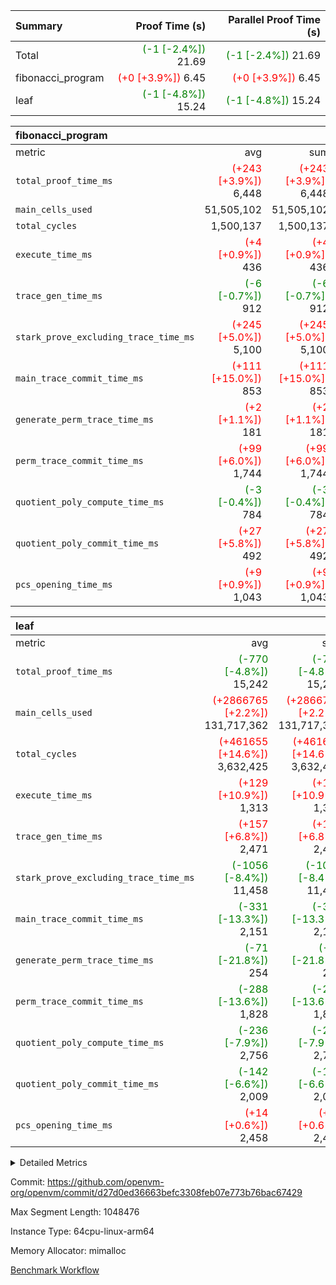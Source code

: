 | Summary | Proof Time (s) | Parallel Proof Time (s) |
|:---|---:|---:|
| Total | <span style='color: green'>(-1 [-2.4%])</span> 21.69 | <span style='color: green'>(-1 [-2.4%])</span> 21.69 |
| fibonacci_program | <span style='color: red'>(+0 [+3.9%])</span> 6.45 | <span style='color: red'>(+0 [+3.9%])</span> 6.45 |
| leaf | <span style='color: green'>(-1 [-4.8%])</span> 15.24 | <span style='color: green'>(-1 [-4.8%])</span> 15.24 |


| fibonacci_program |||||
|:---|---:|---:|---:|---:|
|metric|avg|sum|max|min|
| `total_proof_time_ms ` | <span style='color: red'>(+243 [+3.9%])</span> 6,448 | <span style='color: red'>(+243 [+3.9%])</span> 6,448 | <span style='color: red'>(+243 [+3.9%])</span> 6,448 | <span style='color: red'>(+243 [+3.9%])</span> 6,448 |
| `main_cells_used     ` |  51,505,102 |  51,505,102 |  51,505,102 |  51,505,102 |
| `total_cycles        ` |  1,500,137 |  1,500,137 |  1,500,137 |  1,500,137 |
| `execute_time_ms     ` | <span style='color: red'>(+4 [+0.9%])</span> 436 | <span style='color: red'>(+4 [+0.9%])</span> 436 | <span style='color: red'>(+4 [+0.9%])</span> 436 | <span style='color: red'>(+4 [+0.9%])</span> 436 |
| `trace_gen_time_ms   ` | <span style='color: green'>(-6 [-0.7%])</span> 912 | <span style='color: green'>(-6 [-0.7%])</span> 912 | <span style='color: green'>(-6 [-0.7%])</span> 912 | <span style='color: green'>(-6 [-0.7%])</span> 912 |
| `stark_prove_excluding_trace_time_ms` | <span style='color: red'>(+245 [+5.0%])</span> 5,100 | <span style='color: red'>(+245 [+5.0%])</span> 5,100 | <span style='color: red'>(+245 [+5.0%])</span> 5,100 | <span style='color: red'>(+245 [+5.0%])</span> 5,100 |
| `main_trace_commit_time_ms` | <span style='color: red'>(+111 [+15.0%])</span> 853 | <span style='color: red'>(+111 [+15.0%])</span> 853 | <span style='color: red'>(+111 [+15.0%])</span> 853 | <span style='color: red'>(+111 [+15.0%])</span> 853 |
| `generate_perm_trace_time_ms` | <span style='color: red'>(+2 [+1.1%])</span> 181 | <span style='color: red'>(+2 [+1.1%])</span> 181 | <span style='color: red'>(+2 [+1.1%])</span> 181 | <span style='color: red'>(+2 [+1.1%])</span> 181 |
| `perm_trace_commit_time_ms` | <span style='color: red'>(+99 [+6.0%])</span> 1,744 | <span style='color: red'>(+99 [+6.0%])</span> 1,744 | <span style='color: red'>(+99 [+6.0%])</span> 1,744 | <span style='color: red'>(+99 [+6.0%])</span> 1,744 |
| `quotient_poly_compute_time_ms` | <span style='color: green'>(-3 [-0.4%])</span> 784 | <span style='color: green'>(-3 [-0.4%])</span> 784 | <span style='color: green'>(-3 [-0.4%])</span> 784 | <span style='color: green'>(-3 [-0.4%])</span> 784 |
| `quotient_poly_commit_time_ms` | <span style='color: red'>(+27 [+5.8%])</span> 492 | <span style='color: red'>(+27 [+5.8%])</span> 492 | <span style='color: red'>(+27 [+5.8%])</span> 492 | <span style='color: red'>(+27 [+5.8%])</span> 492 |
| `pcs_opening_time_ms ` | <span style='color: red'>(+9 [+0.9%])</span> 1,043 | <span style='color: red'>(+9 [+0.9%])</span> 1,043 | <span style='color: red'>(+9 [+0.9%])</span> 1,043 | <span style='color: red'>(+9 [+0.9%])</span> 1,043 |

| leaf |||||
|:---|---:|---:|---:|---:|
|metric|avg|sum|max|min|
| `total_proof_time_ms ` | <span style='color: green'>(-770 [-4.8%])</span> 15,242 | <span style='color: green'>(-770 [-4.8%])</span> 15,242 | <span style='color: green'>(-770 [-4.8%])</span> 15,242 | <span style='color: green'>(-770 [-4.8%])</span> 15,242 |
| `main_cells_used     ` | <span style='color: red'>(+2866765 [+2.2%])</span> 131,717,362 | <span style='color: red'>(+2866765 [+2.2%])</span> 131,717,362 | <span style='color: red'>(+2866765 [+2.2%])</span> 131,717,362 | <span style='color: red'>(+2866765 [+2.2%])</span> 131,717,362 |
| `total_cycles        ` | <span style='color: red'>(+461655 [+14.6%])</span> 3,632,425 | <span style='color: red'>(+461655 [+14.6%])</span> 3,632,425 | <span style='color: red'>(+461655 [+14.6%])</span> 3,632,425 | <span style='color: red'>(+461655 [+14.6%])</span> 3,632,425 |
| `execute_time_ms     ` | <span style='color: red'>(+129 [+10.9%])</span> 1,313 | <span style='color: red'>(+129 [+10.9%])</span> 1,313 | <span style='color: red'>(+129 [+10.9%])</span> 1,313 | <span style='color: red'>(+129 [+10.9%])</span> 1,313 |
| `trace_gen_time_ms   ` | <span style='color: red'>(+157 [+6.8%])</span> 2,471 | <span style='color: red'>(+157 [+6.8%])</span> 2,471 | <span style='color: red'>(+157 [+6.8%])</span> 2,471 | <span style='color: red'>(+157 [+6.8%])</span> 2,471 |
| `stark_prove_excluding_trace_time_ms` | <span style='color: green'>(-1056 [-8.4%])</span> 11,458 | <span style='color: green'>(-1056 [-8.4%])</span> 11,458 | <span style='color: green'>(-1056 [-8.4%])</span> 11,458 | <span style='color: green'>(-1056 [-8.4%])</span> 11,458 |
| `main_trace_commit_time_ms` | <span style='color: green'>(-331 [-13.3%])</span> 2,151 | <span style='color: green'>(-331 [-13.3%])</span> 2,151 | <span style='color: green'>(-331 [-13.3%])</span> 2,151 | <span style='color: green'>(-331 [-13.3%])</span> 2,151 |
| `generate_perm_trace_time_ms` | <span style='color: green'>(-71 [-21.8%])</span> 254 | <span style='color: green'>(-71 [-21.8%])</span> 254 | <span style='color: green'>(-71 [-21.8%])</span> 254 | <span style='color: green'>(-71 [-21.8%])</span> 254 |
| `perm_trace_commit_time_ms` | <span style='color: green'>(-288 [-13.6%])</span> 1,828 | <span style='color: green'>(-288 [-13.6%])</span> 1,828 | <span style='color: green'>(-288 [-13.6%])</span> 1,828 | <span style='color: green'>(-288 [-13.6%])</span> 1,828 |
| `quotient_poly_compute_time_ms` | <span style='color: green'>(-236 [-7.9%])</span> 2,756 | <span style='color: green'>(-236 [-7.9%])</span> 2,756 | <span style='color: green'>(-236 [-7.9%])</span> 2,756 | <span style='color: green'>(-236 [-7.9%])</span> 2,756 |
| `quotient_poly_commit_time_ms` | <span style='color: green'>(-142 [-6.6%])</span> 2,009 | <span style='color: green'>(-142 [-6.6%])</span> 2,009 | <span style='color: green'>(-142 [-6.6%])</span> 2,009 | <span style='color: green'>(-142 [-6.6%])</span> 2,009 |
| `pcs_opening_time_ms ` | <span style='color: red'>(+14 [+0.6%])</span> 2,458 | <span style='color: red'>(+14 [+0.6%])</span> 2,458 | <span style='color: red'>(+14 [+0.6%])</span> 2,458 | <span style='color: red'>(+14 [+0.6%])</span> 2,458 |



<details>
<summary>Detailed Metrics</summary>

| group | num_segments | keygen_time_ms | commit_exe_time_ms |
| --- | --- | --- | --- |
| fibonacci_program | 1 | 356 | 5 | 

| group | air_name | quotient_deg | interactions | constraints |
| --- | --- | --- | --- | --- |
| fibonacci_program | AccessAdapterAir<16> | 2 | 5 | 14 | 
| fibonacci_program | AccessAdapterAir<2> | 2 | 5 | 14 | 
| fibonacci_program | AccessAdapterAir<32> | 2 | 5 | 14 | 
| fibonacci_program | AccessAdapterAir<4> | 2 | 5 | 14 | 
| fibonacci_program | AccessAdapterAir<64> | 2 | 5 | 14 | 
| fibonacci_program | AccessAdapterAir<8> | 2 | 5 | 14 | 
| fibonacci_program | BitwiseOperationLookupAir<8> | 2 | 2 | 4 | 
| fibonacci_program | MemoryMerkleAir<8> | 2 | 4 | 40 | 
| fibonacci_program | PersistentBoundaryAir<8> | 2 | 3 | 6 | 
| fibonacci_program | PhantomAir | 2 | 3 | 5 | 
| fibonacci_program | Poseidon2PeripheryAir<BabyBearParameters>, 1> | 2 | 1 | 286 | 
| fibonacci_program | ProgramAir | 1 | 1 | 4 | 
| fibonacci_program | RangeTupleCheckerAir<2> | 1 | 1 | 4 | 
| fibonacci_program | VariableRangeCheckerAir | 1 | 1 | 4 | 
| fibonacci_program | VmAirWrapper<Rv32BaseAluAdapterAir, BaseAluCoreAir<4, 8> | 2 | 19 | 43 | 
| fibonacci_program | VmAirWrapper<Rv32BaseAluAdapterAir, LessThanCoreAir<4, 8> | 2 | 17 | 39 | 
| fibonacci_program | VmAirWrapper<Rv32BaseAluAdapterAir, ShiftCoreAir<4, 8> | 2 | 23 | 90 | 
| fibonacci_program | VmAirWrapper<Rv32BranchAdapterAir, BranchEqualCoreAir<4> | 2 | 11 | 25 | 
| fibonacci_program | VmAirWrapper<Rv32BranchAdapterAir, BranchLessThanCoreAir<4, 8> | 2 | 13 | 41 | 
| fibonacci_program | VmAirWrapper<Rv32CondRdWriteAdapterAir, Rv32JalLuiCoreAir> | 2 | 10 | 22 | 
| fibonacci_program | VmAirWrapper<Rv32HintStoreAdapterAir, Rv32HintStoreCoreAir> | 2 | 15 | 17 | 
| fibonacci_program | VmAirWrapper<Rv32JalrAdapterAir, Rv32JalrCoreAir> | 2 | 16 | 20 | 
| fibonacci_program | VmAirWrapper<Rv32LoadStoreAdapterAir, LoadSignExtendCoreAir<4, 8> | 2 | 18 | 33 | 
| fibonacci_program | VmAirWrapper<Rv32LoadStoreAdapterAir, LoadStoreCoreAir<4> | 2 | 17 | 38 | 
| fibonacci_program | VmAirWrapper<Rv32MultAdapterAir, DivRemCoreAir<4, 8> | 2 | 25 | 88 | 
| fibonacci_program | VmAirWrapper<Rv32MultAdapterAir, MulHCoreAir<4, 8> | 2 | 24 | 38 | 
| fibonacci_program | VmAirWrapper<Rv32MultAdapterAir, MultiplicationCoreAir<4, 8> | 2 | 19 | 26 | 
| fibonacci_program | VmAirWrapper<Rv32RdWriteAdapterAir, Rv32AuipcCoreAir> | 2 | 11 | 15 | 
| fibonacci_program | VmConnectorAir | 2 | 3 | 9 | 
| leaf | AccessAdapterAir<2> | 4 | 5 | 12 | 
| leaf | AccessAdapterAir<4> | 4 | 5 | 12 | 
| leaf | AccessAdapterAir<8> | 4 | 5 | 12 | 
| leaf | FriReducedOpeningAir | 4 | 35 | 59 | 
| leaf | NativePoseidon2Air<BabyBearParameters>, 1> | 4 | 31 | 302 | 
| leaf | PhantomAir | 4 | 3 | 4 | 
| leaf | ProgramAir | 1 | 1 | 4 | 
| leaf | VariableRangeCheckerAir | 1 | 1 | 4 | 
| leaf | VmAirWrapper<BranchNativeAdapterAir, BranchEqualCoreAir<1> | 2 | 11 | 23 | 
| leaf | VmAirWrapper<JalNativeAdapterAir, JalCoreAir> | 4 | 7 | 6 | 
| leaf | VmAirWrapper<NativeAdapterAir<2, 0>, PublicValuesCoreAir> | 4 | 11 | 23 | 
| leaf | VmAirWrapper<NativeAdapterAir<2, 1>, FieldArithmeticCoreAir> | 4 | 15 | 23 | 
| leaf | VmAirWrapper<NativeLoadStoreAdapterAir<1>, NativeLoadStoreCoreAir<1> | 4 | 15 | 24 | 
| leaf | VmAirWrapper<NativeVectorizedAdapterAir<4>, FieldExtensionCoreAir> | 4 | 15 | 23 | 
| leaf | VmConnectorAir | 4 | 3 | 8 | 
| leaf | VolatileBoundaryAir | 4 | 4 | 16 | 

| group | air_name | idx | rows | prep_cols | perm_cols | main_cols | cells |
| --- | --- | --- | --- | --- | --- | --- | --- |
| leaf | AccessAdapterAir<2> | 0 | 524,288 |  | 16 | 11 | 14,155,776 | 
| leaf | AccessAdapterAir<4> | 0 | 262,144 |  | 16 | 13 | 7,602,176 | 
| leaf | AccessAdapterAir<8> | 0 | 65,536 |  | 16 | 17 | 2,162,688 | 
| leaf | FriReducedOpeningAir | 0 | 131,072 |  | 76 | 64 | 18,350,080 | 
| leaf | NativePoseidon2Air<BabyBearParameters>, 1> | 0 | 32,768 |  | 36 | 348 | 12,582,912 | 
| leaf | PhantomAir | 0 | 32,768 |  | 8 | 6 | 458,752 | 
| leaf | ProgramAir | 0 | 131,072 |  | 8 | 10 | 2,359,296 | 
| leaf | VariableRangeCheckerAir | 0 | 262,144 | 2 | 8 | 1 | 2,359,296 | 
| leaf | VmAirWrapper<BranchNativeAdapterAir, BranchEqualCoreAir<1> | 0 | 1,048,576 |  | 28 | 23 | 53,477,376 | 
| leaf | VmAirWrapper<JalNativeAdapterAir, JalCoreAir> | 0 | 131,072 |  | 12 | 10 | 2,883,584 | 
| leaf | VmAirWrapper<NativeAdapterAir<2, 0>, PublicValuesCoreAir> | 0 | 64 |  | 16 | 23 | 2,496 | 
| leaf | VmAirWrapper<NativeAdapterAir<2, 1>, FieldArithmeticCoreAir> | 0 | 2,097,152 |  | 20 | 30 | 104,857,600 | 
| leaf | VmAirWrapper<NativeLoadStoreAdapterAir<1>, NativeLoadStoreCoreAir<1> | 0 | 2,097,152 |  | 20 | 31 | 106,954,752 | 
| leaf | VmAirWrapper<NativeVectorizedAdapterAir<4>, FieldExtensionCoreAir> | 0 | 32,768 |  | 20 | 40 | 1,966,080 | 
| leaf | VmConnectorAir | 0 | 2 | 1 | 8 | 4 | 24 | 
| leaf | VolatileBoundaryAir | 0 | 524,288 |  | 8 | 11 | 9,961,472 | 

| group | air_name | segment | rows | prep_cols | perm_cols | main_cols | cells |
| --- | --- | --- | --- | --- | --- | --- | --- |
| fibonacci_program | AccessAdapterAir<8> | 0 | 64 |  | 24 | 17 | 2,624 | 
| fibonacci_program | BitwiseOperationLookupAir<8> | 0 | 65,536 | 3 | 8 | 2 | 655,360 | 
| fibonacci_program | MemoryMerkleAir<8> | 0 | 512 |  | 20 | 32 | 26,624 | 
| fibonacci_program | PersistentBoundaryAir<8> | 0 | 64 |  | 12 | 20 | 2,048 | 
| fibonacci_program | PhantomAir | 0 | 2 |  | 12 | 6 | 36 | 
| fibonacci_program | Poseidon2PeripheryAir<BabyBearParameters>, 1> | 0 | 256 |  | 8 | 300 | 78,848 | 
| fibonacci_program | ProgramAir | 0 | 4,096 |  | 8 | 10 | 73,728 | 
| fibonacci_program | RangeTupleCheckerAir<2> | 0 | 524,288 | 2 | 8 | 1 | 4,718,592 | 
| fibonacci_program | VariableRangeCheckerAir | 0 | 262,144 | 2 | 8 | 1 | 2,359,296 | 
| fibonacci_program | VmAirWrapper<Rv32BaseAluAdapterAir, BaseAluCoreAir<4, 8> | 0 | 1,048,576 |  | 80 | 36 | 121,634,816 | 
| fibonacci_program | VmAirWrapper<Rv32BaseAluAdapterAir, LessThanCoreAir<4, 8> | 0 | 524,288 |  | 40 | 37 | 40,370,176 | 
| fibonacci_program | VmAirWrapper<Rv32BaseAluAdapterAir, ShiftCoreAir<4, 8> | 0 | 2 |  | 52 | 53 | 210 | 
| fibonacci_program | VmAirWrapper<Rv32BranchAdapterAir, BranchEqualCoreAir<4> | 0 | 262,144 |  | 48 | 26 | 19,398,656 | 
| fibonacci_program | VmAirWrapper<Rv32BranchAdapterAir, BranchLessThanCoreAir<4, 8> | 0 | 8 |  | 56 | 32 | 704 | 
| fibonacci_program | VmAirWrapper<Rv32CondRdWriteAdapterAir, Rv32JalLuiCoreAir> | 0 | 131,072 |  | 44 | 18 | 8,126,464 | 
| fibonacci_program | VmAirWrapper<Rv32HintStoreAdapterAir, Rv32HintStoreCoreAir> | 0 | 4 |  | 36 | 26 | 248 | 
| fibonacci_program | VmAirWrapper<Rv32JalrAdapterAir, Rv32JalrCoreAir> | 0 | 16 |  | 36 | 28 | 1,024 | 
| fibonacci_program | VmAirWrapper<Rv32LoadStoreAdapterAir, LoadStoreCoreAir<4> | 0 | 32 |  | 72 | 40 | 3,584 | 
| fibonacci_program | VmAirWrapper<Rv32RdWriteAdapterAir, Rv32AuipcCoreAir> | 0 | 16 |  | 28 | 21 | 784 | 
| fibonacci_program | VmConnectorAir | 0 | 2 | 1 | 12 | 4 | 32 | 

| group | idx | trace_gen_time_ms | total_proof_time_ms | total_cycles | total_cells | stark_prove_excluding_trace_time_ms | quotient_poly_compute_time_ms | quotient_poly_commit_time_ms | perm_trace_commit_time_ms | pcs_opening_time_ms | main_trace_commit_time_ms | main_cells_used | generate_perm_trace_time_ms | execute_time_ms |
| --- | --- | --- | --- | --- | --- | --- | --- | --- | --- | --- | --- | --- | --- | --- |
| leaf | 0 | 2,471 | 15,242 | 3,632,425 | 340,134,360 | 11,458 | 2,756 | 2,009 | 1,828 | 2,458 | 2,151 | 131,717,362 | 254 | 1,313 | 

| group | segment | trace_gen_time_ms | total_proof_time_ms | total_cycles | total_cells | stark_prove_excluding_trace_time_ms | quotient_poly_compute_time_ms | quotient_poly_commit_time_ms | perm_trace_commit_time_ms | pcs_opening_time_ms | main_trace_commit_time_ms | main_cells_used | generate_perm_trace_time_ms | execute_time_ms |
| --- | --- | --- | --- | --- | --- | --- | --- | --- | --- | --- | --- | --- | --- | --- |
| fibonacci_program | 0 | 912 | 6,448 | 1,500,137 | 197,453,854 | 5,100 | 784 | 492 | 1,744 | 1,043 | 853 | 51,505,102 | 181 | 436 | 

</details>


Commit: https://github.com/openvm-org/openvm/commit/d27d0ed36663befc3308feb07e773b76bac67429

Max Segment Length: 1048476

Instance Type: 64cpu-linux-arm64

Memory Allocator: mimalloc

[Benchmark Workflow](https://github.com/openvm-org/openvm/actions/runs/12667058444)
